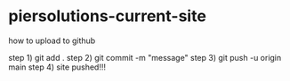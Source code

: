 # piersolutions-current-site


how to upload to github

step 1) git add .
step 2) git commit -m "message"
step 3) git push -u origin main
step 4) site pushed!!!
